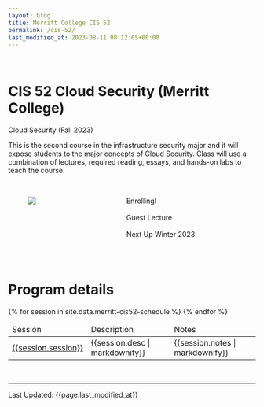 ```yaml
---
layout: blog
title: Merritt College CIS 52
permalink: /cis-52/
last_modified_at: 2023-08-11 08:12:05+00:00
---
```

<br/>
<h1 class="title">CIS 52 Cloud Security (Merritt College)</h1>

Cloud Security (Fall 2023)

This is the second course in the infrastructure security major and it will expose students to the major concepts of Cloud Security.  Class will use a combination of lectures, required reading, essays, and hands-on labs to teach the course.

<br/>
<section>
<div class="container">
    <div class="columns is-multiline is-mobile is-centered">
        <div class="column is-half">
            <figure class="image">
            <img src="{{site.url}}{{site.baseurl}}assets/images/merritt-cis-55.jpeg"/>
            </figure>
        </div>
        <div class="column is-half">
        <p class="has-text-left">   
            <div>
                <span class="tag is-danger">Enrolling!</span>
                <br/> <br/>
                <a class="tag is-danger">Guest Lecture</a>
                <br/> <br/>
                <span class="tag is-danger">Next Up Winter 2023</span>
                <br/> <br/>
            </div>
            </p>
        </div>
    </div>
</div>
</section>

<br/>
<h1 class="title">Program details</h1>
<table class="table is-bordered is-striped">
    <thead>
        <td>Session</td><td>Description</td><td>Notes</td>
    </thead>
    <tbody>
    {% for session in site.data.merritt-cis52-schedule %} 
    <tr>
        <td><a id="{{session.session| url_encode}}" href="#{{session.session | url_encode}}">{{session.session}}</a></td>
        <td>{{session.desc | markdownify}}</td>
        <td>{{session.notes | markdownify}}</td>
    </tr>
    {% endfor %}
    </tbody>
</table>

<br/>


<hr/>
Last Updated: {{page.last_modified_at}}